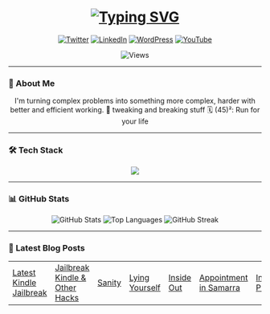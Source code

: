<!--
### Hi, _why are_ you **smiling xD**

- 🔭 I’m currently working on ... Something
- 🌱 I’m currently learning ... How to read and write
- 👯 I’m looking to collaborate on ... **Confidential**
- 🤔 I’m looking for help with ... _React.js_
- 💬 Ask me about ...
- 📫 How to reach me: **Telegram**
- 😄 Pronouns: ...
- ⚡ Fun fact: ...
-->

<!-- Typing SVG -->
<h1 align="center">
  <a href="https://git.io/typing-svg">
    <img src="https://readme-typing-svg.demolab.com/?font=JetBrains+Mono&weight=600&size=18&duration=2000&pause=1000&color=F70000&background=FFFFFF00&center=true&vCenter=true&multiline=true&width=600&height=100&lines=The+more+I+learn%2C;the+more+I+realise;that;I+forgot+something" alt="Typing SVG" />
  </a>
</h1>

<!-- Social Icons -->
<p align="center">
  <a href="https://twitter.com/abish4i"><img src="https://img.shields.io/badge/Twitter-1DA1F2?style=for-the-badge&logo=twitter&logoColor=white" alt="Twitter"></a>
  <a href="https://linkedin.com/in/abish4i"><img src="https://img.shields.io/badge/LinkedIn-0077B5?style=for-the-badge&logo=linkedin&logoColor=white" alt="LinkedIn"></a>
  <a href="https://inknowhere.wordpress.com"><img src="https://img.shields.io/badge/WordPress-21759B?style=for-the-badge&logo=wordpress&logoColor=white" alt="WordPress"></a>
  <a href="https://youtube.com/@abish4i"><img src="https://img.shields.io/badge/YouTube-FF0000?style=for-the-badge&logo=youtube&logoColor=white" alt="YouTube"></a>
</p>

<!-- View Counter -->
<p align="center">
  <img src="https://count.getloli.com/@Abish4i?name=Abish4i&theme=booru-lewd&padding=7&offset=0&align=center&scale=1&pixelated=1&darkmode=1" alt="Views" />
</p>

---
### 📖 About Me

<p align="center">
  I'm turning complex problems into something more complex, harder with better and efficient working. 
🏇 tweaking and breaking stuff
🗓️ (45)²: Run for your life
</p>

---
### 🛠️ Tech Stack

<!-- Skills -->
<p align="center">
  <a href="https://skillicons.dev">
    <img src="https://skillicons.dev/icons?i=py,js,html,css,mongodb,gcp,r,wordpress&perline=4" />
  </a>
</p>

---
### 📊 GitHub Stats

<!-- GitHub Stats -->
<p align="center">
  <img src="https://github-readme-stats.vercel.app/api?username=abish4i&show_icons=true&theme=tokyonight&include_all_commits=true&count_private=true" alt="GitHub Stats" />
  <img src="https://github-readme-stats.vercel.app/api/top-langs/?username=abish4i&layout=compact&theme=tokyonight" alt="Top Languages" />
  <img src="https://github-readme-streak-stats.herokuapp.com/?user=abish4i&theme=tokyonight" alt="GitHub Streak" />
</p>

---
### 📝 Latest Blog Posts

<table width="100%">
<tr>
<!-- BLOG-POST-LIST:START -->
<td><a href="https://inknowhere.wordpress.com/latest-kindle-jailbreak">Latest Kindle Jailbreak</a></td>
<td><a href="https://inknowhere.wordpress.com/2020/05/31/kindlehacks/">Jailbreak Kindle & Other Hacks</a></td>
<td><a href="https://inknowhere.wordpress.com/sanity">Sanity</a></td>
<td><a href="https://inknowhere.wordpress.com/lying-yourself">Lying Yourself</a></td>
<td><a href="https://inknowhere.wordpress.com/inside-out">Inside Out</a></td>
<td><a href="https://inknowhere.wordpress.com/appointment-in-samarra">Appointment in Samarra</a></td>
<td><a href="https://inknowhere.wordpress.com/invading-privacy">Invading Privacy</a></td>
<!-- BLOG-POST-LIST:END -->
</tr>
</table>
